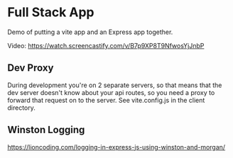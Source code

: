 # Full Stack App

Demo of putting a vite app and an Express app together.

Video: <https://watch.screencastify.com/v/B7p9XP8T9NfwosYjJnbP>

## Dev Proxy

During development you're on 2 separate servers, so that means that the dev server doesn't know about your api routes, so you need a proxy to forward that request on to the server. See vite.config.js in the client directory.

## Winston Logging

<https://lioncoding.com/logging-in-express-js-using-winston-and-morgan/>